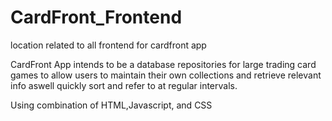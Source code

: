 # CardFront_Frontend
location related to all frontend for cardfront app

CardFront App intends to be a database repositories for large trading card games to allow users to maintain their own collections and retrieve relevant info aswell quickly sort and refer to at regular intervals.

Using combination of HTML,Javascript, and CSS
